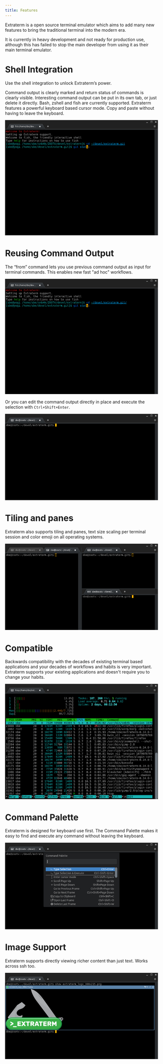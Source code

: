 ```yaml
---
title: Features
---
```

Extraterm is a open source terminal emulator which aims to add many new features to bring the traditional terminal into the modern era.

It is currently in heavy development and not ready for production use, although this has failed to stop the main developer from using it as their main terminal emulator.

# Shell Integration

Use the shell integration to unlock Extraterm’s power. 

Command output is clearly marked and return status of commands is clearly visible. Interesting command output can be put in its own tab, or just delete it directly. Bash, zshell and fish are currently supported. Extraterm features a powerful keyboard based cursor mode. Copy and paste without having to leave the keyboard.

![Extraterm keyboard cursor and selection](selection_mode2.gif)

# Reusing Command Output

The “from” command lets you use previous command output as input for terminal commands. This enables new fast "ad hoc" workflows.

![From command](from_command.gif)

Or you can edit the command output directly in place and execute the selection with `Ctrl+Shift+Enter`.

![Directly edit and execute command output](edit_direct.gif)

# Tiling and panes

Extraterm also supports tiling and panes, text size scaling per terminal session and color emoji on all operating systems.

![Tiling and panes](splits_and_panes.png)

# Compatible

Backwards compatibility with the decades of existing terminal based applications and your decades of workflows and habits is very important. Extraterm supports your existing applications and doesn't require you to change your habits.

![Extraterm in action](action2.gif)

# Command Palette

Extraterm is designed for keyboard use first. The Command Palette makes it easy to find and execute any command without leaving the keyboard.

![Command palette](command_palette.png)

# Image Support

Extraterm supports directly viewing richer content than just text. Works across ssh too.

![Show image](show_image.png)

